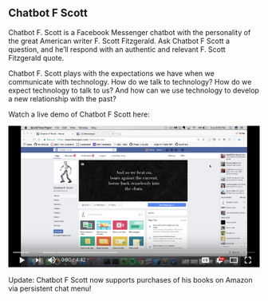 ## Chatbot F Scott
Chatbot F. Scott is a Facebook Messenger chatbot with the personality of the great American writer F. Scott Fitzgerald. Ask Chatbot F Scott a question, and he’ll respond with an authentic and relevant F. Scott Fitzgerald quote.

Chatbot F. Scott plays with the expectations we have when we communicate with technology. How do we talk to technology? How do we expect technology to talk to us? And how can we use technology to develop a new relationship with the past?

Watch a live demo of Chatbot F Scott here:

[![alt text](https://raw.githubusercontent.com/ginnyfahs/chatbot-fscott/master/images/youtube.png)](https://www.youtube.com/watch?v=W9YNoSZjsKI&feature=youtu.be)

Update: Chatbot F Scott now supports purchases of his books on Amazon via persistent chat menu!
